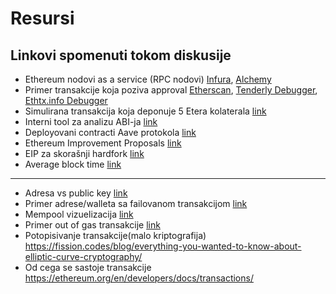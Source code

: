 # Resursi

## Linkovi spomenuti tokom diskusije

- Ethereum nodovi as a service (RPC nodovi) [Infura](https://infura.io/pricing), [Alchemy](https://www.alchemy.com/)
- Primer transakcije koja poziva approval [Etherscan](https://etherscan.io/tx/0xf72e415db2ac2e1fa95b7b3d1cb2dbecfba6bd64ee4b3fe44ba7d185ffcb4b6d), [Tenderly Debugger](https://dashboard.tenderly.co/tx/main/0xf72e415db2ac2e1fa95b7b3d1cb2dbecfba6bd64ee4b3fe44ba7d185ffcb4b6d), [Ethtx.info Debugger](https://ethtx.info/0xf72e415db2ac2e1fa95b7b3d1cb2dbecfba6bd64ee4b3fe44ba7d185ffcb4b6d/)
- Simulirana transakcija koja deponuje 5 Etera kolaterala [link](https://dashboard.tenderly.co/public/defisaver-v2/prod-simulations/fork-simulation/520d7624-a7a1-460c-8da6-4243aa8f2859)
- Interni tool za analizu ABI-ja [link](https://sterlu.github.io/abi-filteror/)
- Deployovani contracti Aave protokola [link](https://docs.aave.com/developers/v/2.0/deployed-contracts/deployed-contracts)
- Ethereum Improvement Proposals [link](https://eips.ethereum.org/all)
- EIP za skorašnji hardfork [link](https://eips.ethereum.org/EIPS/eip-2070)
- Average block time [link](https://etherscan.io/chart/blocktime)
--- 
- Adresa vs public key [link](https://ethereum.stackexchange.com/questions/33171/ethereum-address-vs-public-key)
- Primer adrese/walleta sa failovanom transakcijom [link](https://etherscan.io/address/0x4af2a528e1d35f99ec4c514ca807a957449960d4)
- Mempool vizuelizacija [link](https://txstreet.com/)
- Primer out of gas transakcije [link](https://etherscan.io/tx/https://etherscan.io/tx/0x274a2521e988355b3a19ab295d717b9bff4e07e0a456d49c274fafcd9248ac53)
- Potopisivanje transakcije(malo kriptografija) https://fission.codes/blog/everything-you-wanted-to-know-about-elliptic-curve-cryptography/
- Od cega se sastoje transakcije https://ethereum.org/en/developers/docs/transactions/
